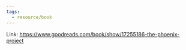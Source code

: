 ```yaml
---
tags:
  - resource/book
---
```


Link: https://www.goodreads.com/book/show/17255186-the-phoenix-project
